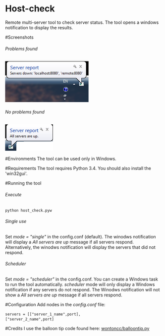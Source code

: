 # Host-check
Remote multi-server tool to check server status. The tool opens a windows notification to display the results.

#Screenshots
###### Problems found
![Problems found](/screenshots/error_found.png)

###### No problems found
![No problems found](/screenshots/no_error.png)

#Environments 
The tool can be used only in Windows.

#Requirements
The tool requires Python 3.4. You should also install the 'win32gui'.

#Running the tool
###### Execute
```python host_check.pyw```

###### Single use
Set *mode = "single"* in the config.conf (default). The winodws notification will display a *All servers are up* message if all servers respond. Alternatively, the winodws notification will display the servers that did not respond. 

###### Scheduler
Set *mode = "scheduler"* in the config.conf. You can create a Windows task to run the tool automatically. *scheduler* mode will only display a Windows notification if any servers do not respond. The Winodws notification will not show a *All servers are up* message if all servers respond.

#Configuration
Add nodes in the *config.conf* file:
```
servers = [["server_1_name",port],
["server_2_name",port]
```

#Credits
I use the balloon tip code found here:
[ wontoncc/balloontip.py](https://gist.github.com/wontoncc/1808234)










